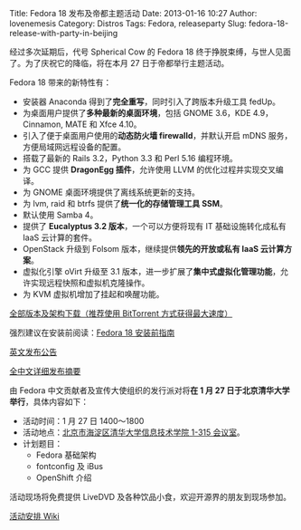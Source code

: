 Title: Fedora 18 发布及帝都主题活动
Date: 2013-01-16 10:27
Author: lovenemesis
Category: Distros
Tags: Fedora, releaseparty
Slug: fedora-18-release-with-party-in-beijing

经过多次延期后，代号 Spherical Cow 的 Fedora 18
终于挣脱束缚，与世人见面了。为了庆祝它的降临，将在本月 27
日于帝都举行主题活动。

Fedora 18 带来的新特性有：

-   安装器 Anaconda 得到了**完全重写**，同时引入了跨版本升级工具 fedUp。
-   为桌面用户提供了**多种最新的桌面环境**，包括 GNOME 3.6，KDE
    4.9，Cinnamon, MATE 和 Xfce 4.10。
-   引入了便于桌面用户使用的**动态防火墙 firewalld**，并默认开启 mDNS
    服务，方便局域网远程设备的配置。
-   搭载了最新的 Rails 3.2，Python 3.3 和 Perl 5.16 编程环境。
-   为 GCC 提供 **DragonEgg 插件**，允许使用 LLVM
    的优化过程并实现交叉编译。
-   为 GNOME 桌面环境提供了离线系统更新的支持。
-   为 lvm, raid 和 btrfs 提供了**统一化的存储管理工具 SSM**。
-   默认使用 Samba 4。
-   提供了 **Eucalyptus 3.2 版本**，一个可以方便将现有 IT
    基础设施转化成私有 IaaS 云计算的套件。
-   OpenStack 升级到 Folsom 版本，继续提供**领先的开放或私有 IaaS
    云计算方案**。
-   虚拟化引擎 oVirt 升级至 3.1
    版本，进一步扩展了**集中式虚拟化管理功能**，允许实现远程快照和虚拟机克隆操作。
-   为 KVM 虚拟机增加了挂起和唤醒功能。

[全部版本及架构下载（推荐使用 BitTorrent
方式获得最大速度）](http://fedoraproject.org/zh_CN/get-fedora-all)

强烈建议在安装前阅读：[Fedora 18
安装前指南](http://linuxtoy.org/archives/fedora-18-pre-installation-guide.html)

[英文发布公告](https://fedoraproject.org/wiki/F18_release_announcement)

[全中文详细发布摘要](https://docs.fedoraproject.org/zh-CN/Fedora/18/html/Release_Notes/index.html)

由 Fedora 中文贡献者及宣传大使组织的发行派对将**在 1 月 27
日于北京清华大学举行**，具体内容如下：

-   活动时间：1 月 27 日 1400～1800
-   活动地点：[北京市海淀区清华大学信息技术学院 1-315
    会议室](https://ditu.google.cn/maps?f=d&source=s_d&saddr=&daddr=39.996643,116.331674&hl=en&geocode=&sll=39.996487,116.332641&sspn=0.002141,0.004447&vpsrc=6&mra=mift&mrsp=1&sz=18&ie=UTF8≪=39.996643,116.331675&spn=0.001071,0.002224&t=m&z=19&iwloc=ddw1)。
-   计划题目：
    -   Fedora 基础架构
    -   fontconfig 及 iBus
    -   OpenShift 介绍

活动现场将免费提供 LiveDVD 及各种饮品小食，欢迎开源界的朋友到现场参加。

[活动安排
Wiki](https://fedoraproject.org/wiki/Release_Party_F18_Beijing)
